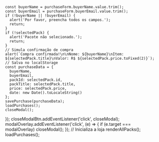     const buyerName = purchaseForm.buyerName.value.trim();
    const buyerEmail = purchaseForm.buyerEmail.value.trim();
    if (!buyerName || !buyerEmail) {
      alert('Por favor, preencha todos os campos.');
      return;
    }
    if (!selectedPack) {
      alert('Pacote não selecionado.');
      return;
    }
    // Simula confirmação de compra
    alert(`Compra confirmada!\n\nNome: ${buyerName}\nItem: ${selectedPack.title}\nValor: R$ ${selectedPack.price.toFixed(2)}`);
    // Salva no localStorage
    const purchaseData = {
      buyerName,
      buyerEmail,
      packId: selectedPack.id,
      packTitle: selectedPack.title,
      price: selectedPack.price,
      date: new Date().toLocaleString()
    };
    savePurchase(purchaseData);
    loadPurchases();
    closeModal();
  });
  closeModalBtn.addEventListener('click', closeModal);
  modalOverlay.addEventListener('click', (e) => {
    if (e.target === modalOverlay) closeModal();
  });
  // Inicializa a loja
  renderAllPacks();
  loadPurchases();
</script>
</body>
</html>

